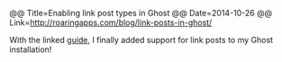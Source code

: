 @@ Title=Enabling link post types in Ghost
@@ Date=2014-10-26
@@ Link=http://roaringapps.com/blog/link-posts-in-ghost/

With the linked [guide](http://roaringapps.com/blog/link-posts-in-ghost/), I finally added support for link posts to my Ghost installation!